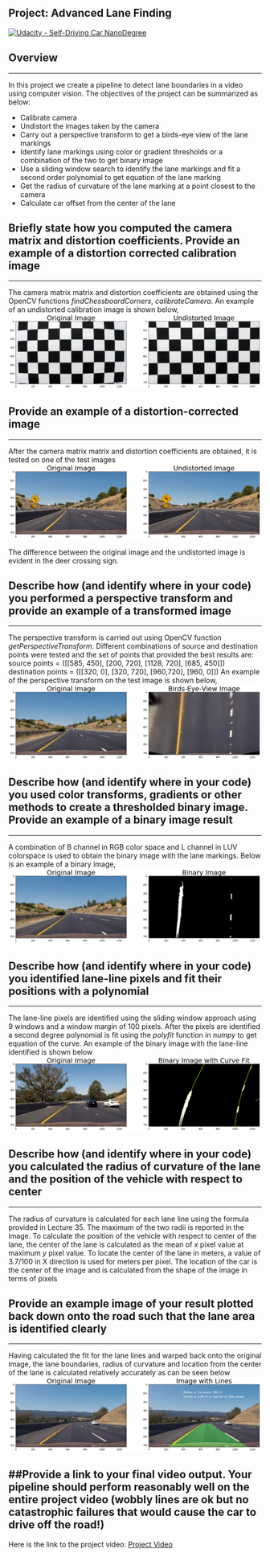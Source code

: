 ## Project: Advanced Lane Finding
[![Udacity - Self-Driving Car NanoDegree](https://s3.amazonaws.com/udacity-sdc/github/shield-carnd.svg)](http://www.udacity.com/drive)

## Overview
---
In this project we create a pipeline to detect lane boundaries in a video using computer vision. The objectives of the project can be summarized as below:

* Calibrate camera
* Undistort the images taken by the camera
* Carry out a perspective transform to get a birds-eye view of the lane markings
* Identify lane markings using color or gradient thresholds or a combination of the two to get binary image
* Use a sliding window search to identify the lane markings and fit a second order polynomial to get equation of the lane marking
* Get the radius of curvature of the lane marking at a point closest to the camera
* Calculate car offset from the center of the lane 

[//]: # (Image References)

[image1]: ./write_up_images/chess_board_distort_undistort.png "Camera Matrix Chessboard"
[image2]: ./write_up_images/test_image_distort_undistort.png "Test Image Undistort"
[image3]: ./write_up_images/binary_image_example.png "Binary Image Test"
[image4]: ./write_up_images/birds_eye_view_image_example.png "Perspective Transform Image"
[image5]: ./write_up_images/binary_image_with_curve_fit.png "Binary Image Curve Fit"
[image6]: ./write_up_images/image_with_lane_lines_R_offset.png "Test Image with Lanes, Radius of Curvature and Offset from Lane Center"

## Briefly state how you computed the camera matrix and distortion coefficients. Provide an example of a distortion corrected calibration image
---
The camera matrix matrix and distortion coefficients are obtained using the OpenCV functions *findChessboardCorners*, *calibrateCamera*. An example of an undistorted calibration image is shown below,
![alt text][image1]

## Provide an example of a distortion-corrected image
---
After the camera matrix matrix and distortion coefficients are obtained, it is tested on one of the test images
![alt text][image2]

The difference between the original image and the undistorted image is evident in the deer crossing sign.

## Describe how (and identify where in your code) you performed a perspective transform and provide an example of a transformed image
---
The perspective transform is carried out using OpenCV function *getPerspectiveTransform*. Different combinations of source and destination points were tested and the set of points that provided the best results are:
source points = ([[585, 450], [200, 720], [1128, 720], [685, 450]])
destination points = ([[320, 0], [320, 720], [960,720], [960, 0]])
An example of the perspective transform on the test image is shown below,
![alt text][image4]
 
## Describe how (and identify where in your code) you used color transforms, gradients or other methods to create a thresholded binary image. Provide an example of a binary image result
---
A combination of B channel in RGB color space and L channel in LUV colorspace is used to obtain the binary image with the lane markings. Below is an example of a binary image,
![alt text][image3]

## Describe how (and identify where in your code) you identified lane-line pixels and fit their positions with a polynomial
---
The lane-line pixels are identified using the sliding window approach using 9 windows and a window margin of 100 pixels. After the pixels are identified a second degree polynomial is fit using the *polyfit* function in *numpy* to get equation of the curve. An example of the binary image with the lane-line identified is shown below  
![alt text][image5]

## Describe how (and identify where in your code) you calculated the radius of curvature of the lane and the position of the vehicle with respect to center
---
The radius of curvature is calculated for each lane line using the formula provided in Lecture 35. The maximum of the two radii is reported in the image. 
To calculate the position of the vehicle with respect to center of the lane, the center of the lane is calculated as the mean of *x* pixel value at maximum *y* pixel value. To locate the center of the lane in meters, a value of 3.7/100 in X direction is used for meters per pixel. The location of the car is the center of the image and is calculated from the shape of the image in terms of pixels 

## Provide an example image of your result plotted back down onto the road such that the lane area is identified clearly
---
Having calculated the fit for the lane lines and warped back onto the original image, the lane boundaries, radius of curvature and location from the center of the lane is calculated relatively accurately as can be seen below
![alt text][image6]

##Provide a link to your final video output. Your pipeline should perform reasonably well on the entire project video (wobbly lines are ok but no catastrophic failures that would cause the car to drive off the road!)
---
Here is the link to the project video:
[Project Video]()